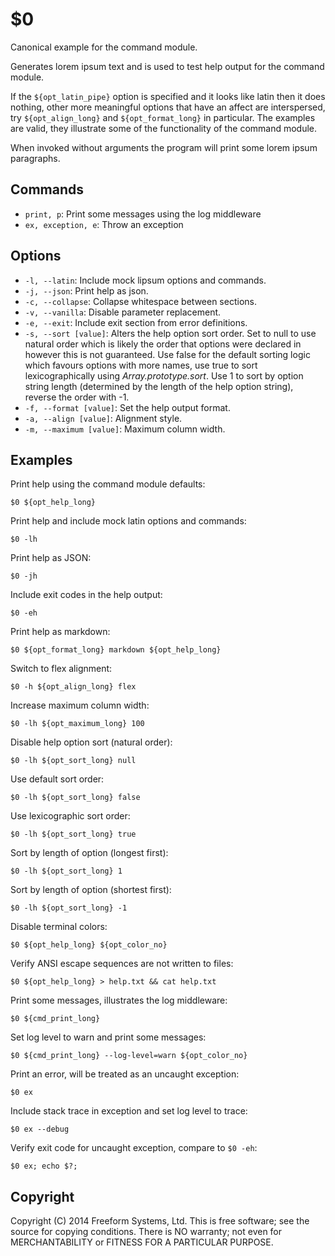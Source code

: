 $0
==

Canonical example for the command module.

Generates lorem ipsum text and is used to test help output for the command module.

If the `${opt_latin_pipe}` option is specified and it looks like latin then it does nothing, other more meaningful options that have an affect are interspersed, try `${opt_align_long}` and `${opt_format_long}` in particular. The examples are valid, they illustrate some of the functionality of the command module.

When invoked without arguments the program will print some lorem ipsum paragraphs.

## Commands

* `print, p`: Print some messages using the log middleware
* `ex, exception, e`: Throw an exception

## Options

* `-l, --latin`: Include mock lipsum options and commands.
* `-j, --json`: Print help as json.
* `-c, --collapse`: Collapse whitespace between sections.
* `-v, --vanilla`: Disable parameter replacement.
* `-e, --exit`: Include exit section from error definitions.
* `-s, --sort [value]`: Alters the help option sort order. Set to null to use natural order which is likely the order that options were declared in however this is not guaranteed. Use false for the default sorting logic which favours options with more names, use true to sort lexicographically using *Array.prototype.sort*. Use 1 to sort by option string length (determined by the length of the help option string), reverse the order with -1.
* `-f, --format [value]`: Set the help output format.
* `-a, --align [value]`: Alignment style.
* `-m, --maximum [value]`: Maximum column width.

## Examples

Print help using the command module defaults:

```
$0 ${opt_help_long}
```

Print help and include mock latin options and commands:

```
$0 -lh
```

Print help as JSON:

```
$0 -jh
```

Include exit codes in the help output:

```
$0 -eh
```

Print help as markdown:

```
$0 ${opt_format_long} markdown ${opt_help_long}
```

Switch to flex alignment:

```
$0 -h ${opt_align_long} flex
```

Increase maximum column width:

```
$0 -lh ${opt_maximum_long} 100
```

Disable help option sort (natural order):

```
$0 -lh ${opt_sort_long} null
```

Use default sort order:

```
$0 -lh ${opt_sort_long} false
```

Use lexicographic sort order:

```
$0 -lh ${opt_sort_long} true
```

Sort by length of option (longest first):

```
$0 -lh ${opt_sort_long} 1
```

Sort by length of option (shortest first):

```
$0 -lh ${opt_sort_long} -1
```

Disable terminal colors:

```
$0 ${opt_help_long} ${opt_color_no}
```

Verify ANSI escape sequences are not written to files:

```
$0 ${opt_help_long} > help.txt && cat help.txt
```

Print some messages, illustrates the log middleware:

```
$0 ${cmd_print_long}
```

Set log level to warn and print some messages:

```
$0 ${cmd_print_long} --log-level=warn ${opt_color_no}
```

Print an error, will be treated as an uncaught exception:

```
$0 ex
```

Include stack trace in exception and set log level to trace:

```
$0 ex --debug
```

Verify exit code for uncaught exception, compare to `$0 -eh`:

```
$0 ex; echo $?;
```

## Copyright

Copyright (C) 2014 Freeform Systems, Ltd.
This is free software; see the source for copying conditions. There is NO warranty; not even for MERCHANTABILITY or FITNESS FOR A PARTICULAR PURPOSE.

